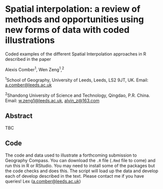 # Spatial interpolation: a review of methods and opportunities using new forms of data with coded illustrations
Coded examples of the different Spatial Interpolation approaches in R described in the paper

Alexis Comber<sup>1</sup>, Wen Zeng<sup>1</sup>,<sup>2</sup>

<sup>1</sup>School of Geography, University of Leeds, Leeds, LS2 9JT, UK. Email: a.comber@leeds.ac.uk

<sup>2</sup>Shandong University of Science and Technology, Qingdao, P.R. China. Email: w.zeng1@leeds.ac.uk, alvin_z@163.com

## Abstract 
TBC

## Code 
The code and data used to illustrate a forthcoming submission to Geography Compass. You can download the `.R` file (`.Rmd` file to come) and run this in R or RStudio. You may need to install some of the packages but the code checks and does this. The script  will load up the data and develop each of develop described in the text. Please contact me if you have queries! Lex (a.comber@leeds.ac.uk)
